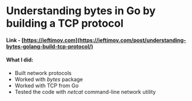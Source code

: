# Understanding bytes in Go by building a TCP protocol
#### Link - [https://ieftimov.com](https://ieftimov.com/post/understanding-bytes-golang-build-tcp-protocol/)
#### What I did:
* Built network protocols
* Worked with _bytes_ package
* Worked with TCP from Go
* Tested the code with _netcat_ command-line network utility
